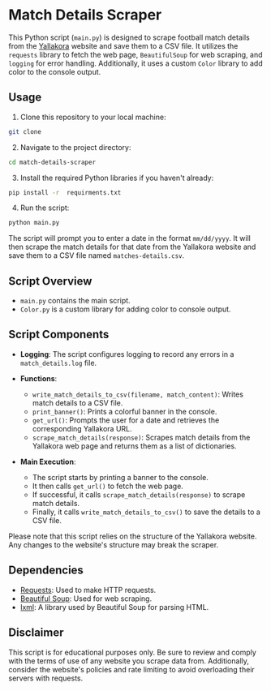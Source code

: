 # Match Details Scraper

This Python script (`main.py`) is designed to scrape football match details from the [Yallakora](https://www.yallakora.com) website and save them to a CSV file. It utilizes the `requests` library to fetch the web page, `BeautifulSoup` for web scraping, and `logging` for error handling. Additionally, it uses a custom `Color` library to add color to the console output.

## Usage

1. Clone this repository to your local machine:

```bash
git clone 
```

2. Navigate to the project directory:

```bash
cd match-details-scraper
```

3. Install the required Python libraries if you haven't already:

```bash
pip install -r  requirments.txt
```

4. Run the script:

```bash
python main.py
```

The script will prompt you to enter a date in the format `mm/dd/yyyy`. It will then scrape the match details for that date from the Yallakora website and save them to a CSV file named `matches-details.csv`.

## Script Overview

- `main.py` contains the main script.
- `Color.py` is a custom library for adding color to console output.

## Script Components

- **Logging**: The script configures logging to record any errors in a `match_details.log` file.

- **Functions**:
  - `write_match_details_to_csv(filename, match_content)`: Writes match details to a CSV file.
  - `print_banner()`: Prints a colorful banner in the console.
  - `get_url()`: Prompts the user for a date and retrieves the corresponding Yallakora URL.
  - `scrape_match_details(response)`: Scrapes match details from the Yallakora web page and returns them as a list of dictionaries.

- **Main Execution**:
  - The script starts by printing a banner to the console.
  - It then calls `get_url()` to fetch the web page.
  - If successful, it calls `scrape_match_details(response)` to scrape match details.
  - Finally, it calls `write_match_details_to_csv()` to save the details to a CSV file.

Please note that this script relies on the structure of the Yallakora website. Any changes to the website's structure may break the scraper.

## Dependencies

- [Requests](https://pypi.org/project/requests/): Used to make HTTP requests.
- [Beautiful Soup](https://www.crummy.com/software/BeautifulSoup/): Used for web scraping.
- [lxml](https://lxml.de/): A library used by Beautiful Soup for parsing HTML.

## Disclaimer

This script is for educational purposes only. Be sure to review and comply with the terms of use of any website you scrape data from. Additionally, consider the website's policies and rate limiting to avoid overloading their servers with requests.